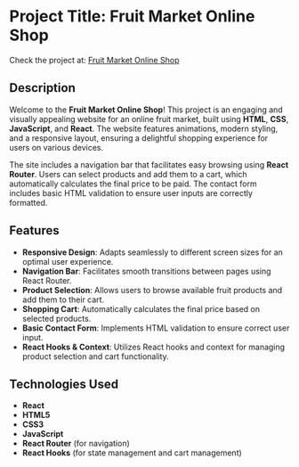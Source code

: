 # Project Title: Fruit Market Online Shop

Check the project at:
[Fruit Market Online Shop](https://alfonso-gonzalez-martinez.github.io/fruitMarket-shop/#/)

## Description

Welcome to the **Fruit Market Online Shop**! This project is an engaging and visually appealing website for an online fruit market, built using **HTML**, **CSS**, **JavaScript**, and **React**. The website features animations, modern styling, and a responsive layout, ensuring a delightful shopping experience for users on various devices.

The site includes a navigation bar that facilitates easy browsing using **React Router**. Users can select products and add them to a cart, which automatically calculates the final price to be paid. The contact form includes basic HTML validation to ensure user inputs are correctly formatted.

## Features

- **Responsive Design**: Adapts seamlessly to different screen sizes for an optimal user experience.
- **Navigation Bar**: Facilitates smooth transitions between pages using React Router.
- **Product Selection**: Allows users to browse available fruit products and add them to their cart.
- **Shopping Cart**: Automatically calculates the final price based on selected products.
- **Basic Contact Form**: Implements HTML validation to ensure correct user input.
- **React Hooks & Context**: Utilizes React hooks and context for managing product selection and cart functionality.

## Technologies Used

- **React**
- **HTML5**
- **CSS3**
- **JavaScript**
- **React Router** (for navigation)
- **React Hooks** (for state management and cart management)
